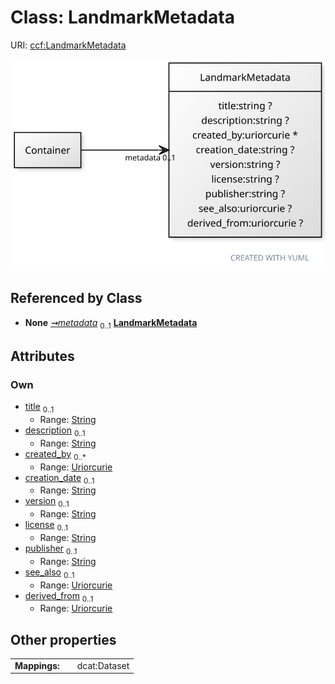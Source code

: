 
# Class: LandmarkMetadata



URI: [ccf:LandmarkMetadata](http://purl.org/ccf/LandmarkMetadata)


[![img](images/LandmarkMetadata.svg)](images/LandmarkMetadata.svg)

## Referenced by Class

 *  **None** *[➞metadata](container__metadata.md)*  <sub>0..1</sub>  **[LandmarkMetadata](LandmarkMetadata.md)**

## Attributes


### Own

 * [title](title.md)  <sub>0..1</sub>
     * Range: [String](types/String.md)
 * [description](description.md)  <sub>0..1</sub>
     * Range: [String](types/String.md)
 * [created_by](created_by.md)  <sub>0..\*</sub>
     * Range: [Uriorcurie](types/Uriorcurie.md)
 * [creation_date](creation_date.md)  <sub>0..1</sub>
     * Range: [String](types/String.md)
 * [version](version.md)  <sub>0..1</sub>
     * Range: [String](types/String.md)
 * [license](license.md)  <sub>0..1</sub>
     * Range: [String](types/String.md)
 * [publisher](publisher.md)  <sub>0..1</sub>
     * Range: [String](types/String.md)
 * [see_also](see_also.md)  <sub>0..1</sub>
     * Range: [Uriorcurie](types/Uriorcurie.md)
 * [derived_from](derived_from.md)  <sub>0..1</sub>
     * Range: [Uriorcurie](types/Uriorcurie.md)

## Other properties

|  |  |  |
| --- | --- | --- |
| **Mappings:** | | dcat:Dataset |